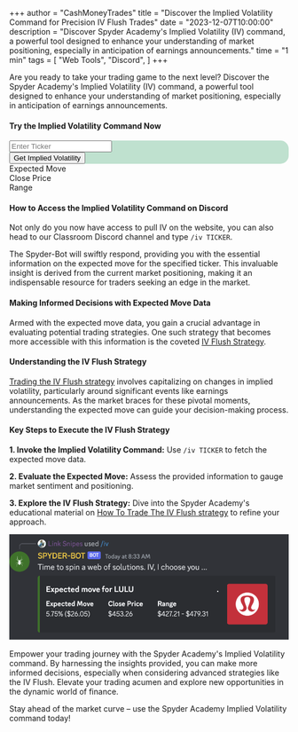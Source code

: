 +++
author = "CashMoneyTrades"
title = "Discover the Implied Volatility Command for Precision IV Flush Trades"
date = "2023-12-07T10:00:00"
description = "Discover Spyder Academy's Implied Volatility (IV) command, a powerful tool designed to enhance your understanding of market positioning, especially in anticipation of earnings announcements."
time = "1 min"
tags = [
   "Web Tools",
   "Discord",
]
+++

Are you ready to take your trading game to the next level? Discover the Spyder Academy's Implied Volatility (IV) command, a powerful tool designed to enhance your understanding of market positioning, especially in anticipation of earnings announcements.

#### Try the Implied Volatility Command Now

<div class="card shadow border-0 p-3 mb-5 justify-content-center" style="border-radius: 15px; background-color: #BFE1CF; ">
   <div class="row p-0 m-0 align-items-center">
      <div class="col-8  p-0 m-0 align-items-center">
         <label hidden for="search-input">Enter Ticker Symbol</label>
         <input id="ticker" class="no-border-transparent-bg" type="text" placeholder="Enter Ticker">
      </div>
      <!--end of col-->
      <div class="col-4">
         <button class="btn btn-lg btn-success" onclick="getIV(); return false;">Get Implied Volatility</button>
      </div>
      <!--end of col-->
   </div>
</div>


<div class="card shadow p-3 mb-5 justify-content-center d-none" id="iv_results">
   <div class="row">
      <div class="col-4">
         <div id="movePercentTitle">Expected Move</div>
         <span id="movePercent"></span> <span id="moveAmount"> </span>
      </div>
      <div class="col-4">
         <div id="closePriceTitle">Close Price</div>
         <span id="closePrice"></span>
      </div>
      <div class="col-4">
         <div id="ivRangeTitle">Range</div>
         <span id="ivRange"></span>
      </div>
   </div>
</div>


<script>
   function getIV(){
      userTrades = new Trades();
      userTrades.fetchIVData($("#ticker").val());

   }
</script>

#### How to Access the Implied Volatility Command on Discord
Not only do you now have access to pull IV on the website, you can also head to our Classroom Discord channel and type `/iv TICKER`. 

The Spyder-Bot will swiftly respond, providing you with the essential information on the expected move for the specified ticker. This invaluable insight is derived from the current market positioning, making it an indispensable resource for traders seeking an edge in the market.

#### Making Informed Decisions with Expected Move Data
Armed with the expected move data, you gain a crucial advantage in evaluating potential trading strategies. One such strategy that becomes more accessible with this information is the coveted [IV Flush Strategy](/education/how-to-trade-the-iv-flush-strategy/).

#### Understanding the IV Flush Strategy
[Trading the IV Flush strategy](/education/how-to-trade-the-iv-flush-strategy/) involves capitalizing on changes in implied volatility, particularly around significant events like earnings announcements. As the market braces for these pivotal moments, understanding the expected move can guide your decision-making process.

#### Key Steps to Execute the IV Flush Strategy

**1. Invoke the Implied Volatility Command:** Use `/iv TICKER` to fetch the expected move data.

**2. Evaluate the Expected Move:** Assess the provided information to gauge market sentiment and positioning.

**3. Explore the IV Flush Strategy:** Dive into the Spyder Academy's educational material on [How To Trade The IV Flush strategy](/education/how-to-trade-the-iv-flush-strategy/)  to refine your approach.


![Implied Volatility](images/iv.png)


Empower your trading journey with the Spyder Academy's Implied Volatility command. By harnessing the insights provided, you can make more informed decisions, especially when considering advanced strategies like the IV Flush. Elevate your trading acumen and explore new opportunities in the dynamic world of finance.

Stay ahead of the market curve – use the Spyder Academy Implied Volatility command today!